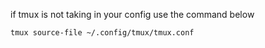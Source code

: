 if tmux is not taking in your config use the command below
```
tmux source-file ~/.config/tmux/tmux.conf
```
